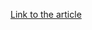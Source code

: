 [Link to the article](https://securityaffairs.com/179288/apt/russia-linked-apt28-use-signal-chats-to-target-ukraine-official-with-malware.html)

